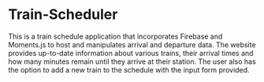 # Train-Scheduler

This is a train schedule application that incorporates Firebase and Moments.js to host and manipulates arrival and departure data. 
The website provides up-to-date information about various trains, their arrival times and how many minutes remain until they arrive at their station.
The user also has the option to add a new train to the schedule with the input form provided.

